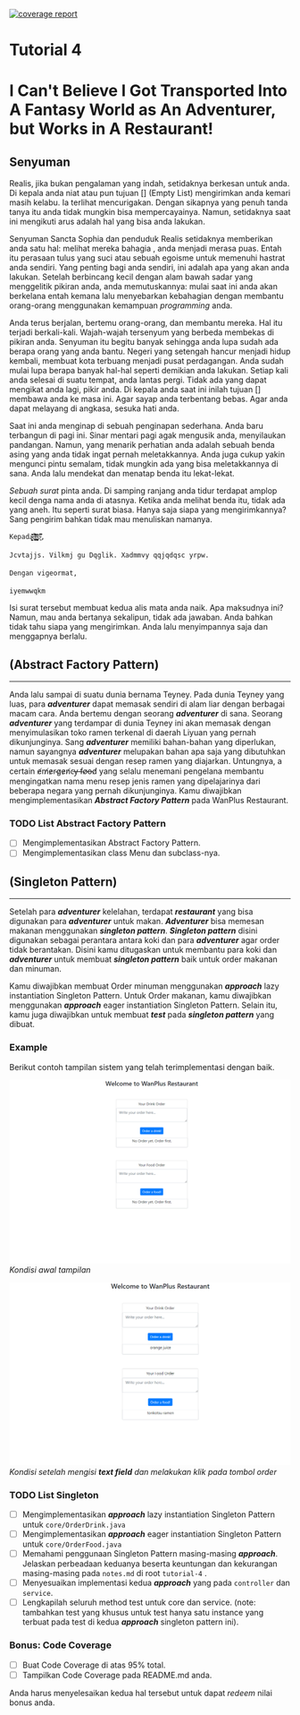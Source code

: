 [![coverage report](https://gitlab.com/vanessaemilyagape9000/advprog-tutorial-2021/badges/tutorial-4/coverage.svg)](https://gitlab.com/vanessaemilyagape9000/advprog-tutorial-2021/-/commits/tutorial-4)
# Tutorial 4
# I Can't Believe I Got Transported Into A Fantasy World as An Adventurer, but Works in A Restaurant!


## Senyuman

Realis, jika bukan pengalaman yang indah, setidaknya berkesan untuk anda. Di kepala anda niat atau pun tujuan [] (Empty List) mengirimkan
anda kemari masih kelabu. Ia terlihat mencurigakan. Dengan sikapnya yang penuh tanda tanya itu anda tidak mungkin bisa mempercayainya. Namun, setidaknya saat ini mengikuti arus adalah hal yang bisa anda lakukan.

Senyuman Sancta Sophia dan penduduk Realis setidaknya memberikan anda satu hal: melihat mereka bahagia , anda menjadi merasa puas.
Entah itu perasaan tulus yang suci atau sebuah egoisme untuk memenuhi hastrat anda sendiri. Yang penting bagi anda sendiri, ini adalah apa yang akan anda lakukan.
Setelah berbincang kecil dengan alam bawah sadar yang menggelitik pikiran anda, anda memutuskannya: mulai saat ini anda akan berkelana entah kemana
lalu menyebarkan kebahagian dengan membantu orang-orang menggunakan kemampuan *programming* anda. 

Anda terus berjalan, bertemu orang-orang, dan membantu mereka. Hal itu terjadi berkali-kali. Wajah-wajah tersenyum yang berbeda membekas
di pikiran anda. Senyuman itu begitu banyak sehingga anda lupa sudah ada berapa orang yang anda bantu. Negeri yang setengah hancur menjadi
hidup kembali, membuat kota terbuang menjadi pusat perdagangan. Anda sudah mulai lupa berapa banyak hal-hal seperti demikian anda lakukan. Setiap
kali anda selesai di suatu tempat, anda lantas pergi. Tidak ada yang dapat mengikat anda lagi, pikir anda. 
Di kepala anda saat ini inilah tujuan [] membawa anda ke masa ini. Agar sayap anda terbentang bebas. Agar anda dapat melayang di angkasa, sesuka hati anda. 

Saat ini anda menginap di sebuah penginapan sederhana. Anda baru terbangun di pagi ini. Sinar mentari pagi agak mengusik anda, menyilaukan pandangan.
Namun, yang menarik perhatian anda adalah sebuah benda asing yang anda tidak ingat pernah meletakkannya. Anda juga cukup yakin mengunci pintu semalam, tidak mungkin
ada yang bisa meletakkannya di sana. Anda lalu mendekat dan menatap benda itu lekat-lekat. 

*Sebuah surat* pinta anda. Di samping ranjang anda tidur terdapat amplop kecil denga nama anda di atasnya. Ketika anda melihat
benda itu, tidak ada yang aneh. Itu seperti surat biasa. Hanya saja siapa yang mengirimkannya? Sang pengirim bahkan tidak mau menuliskan namanya. 

```
Kepadą̴̤͔͕̰̯̌͊̔͑͘͠ẽ̸͖͔̪̜͉͐̐̎̀̾̑̋͝͝r̴̡̨̪̘̝̠̗͈͗̾̌̀̃ȯ̵̜̼͂̌͆̇͘͘,

Jcvtajjs. Vilkmj gu Dqglik. Xadmmvy qqjqdqsc yrpw. 

Dengan vigeormat,

iyemwwqkm
```


Isi surat tersebut membuat kedua alis mata anda naik. Apa maksudnya ini? Namun, mau anda bertanya sekalipun, tidak ada jawaban. Anda bahkan tidak
tahu siapa yang mengirimkan. Anda lalu menyimpannya saja dan menggapnya berlalu. 

## (Abstract Factory Pattern)
------------------------
Anda lalu sampai di suatu dunia bernama Teyney. Pada dunia Teyney yang luas, para ***adventurer*** dapat memasak sendiri di alam liar dengan berbagai macam cara.
Anda bertemu dengan seorang ***adventurer*** di sana. Seorang ***adventurer*** yang terdampar di dunia Teyney ini akan memasak dengan menyimulasikan toko ramen terkenal di daerah Liyuan yang pernah dikunjunginya.
Sang ***adventurer*** memiliki bahan-bahan yang diperlukan, namun sayangnya ***adventurer*** melupakan bahan apa saja yang dibutuhkan untuk memasak sesuai dengan resep ramen yang diajarkan. 
Untungnya, a certain e̸m̸e̷r̴g̷e̷n̸c̵y̶ ̵f̴o̸o̶d̸ yang selalu menemani pengelana membantu mengingatkan nama menu resep jenis ramen yang dipelajarinya dari beberapa negara yang pernah dikunjunginya. 
Kamu diwajibkan mengimplementasikan ***Abstract Factory Pattern*** pada WanPlus Restaurant.

### TODO List Abstract Factory Pattern
- [ ] Mengimplementasikan Abstract Factory Pattern.
- [ ] Mengimplementasikan class Menu dan subclass-nya.

## (Singleton Pattern)
------------------------
Setelah para ***adventurer*** kelelahan, terdapat ***restaurant*** yang bisa digunakan para ***adventurer*** untuk makan. ***Adventurer*** bisa memesan makanan menggunakan ***singleton pattern***.  ***Singleton pattern*** disini digunakan sebagai perantara antara koki dan para ***adventurer*** agar order tidak berantakan. Disini kamu ditugaskan untuk membantu para koki dan ***adventurer*** untuk membuat ***singleton pattern*** baik untuk order makanan dan minuman. 

Kamu diwajibkan membuat Order minuman menggunakan ***approach*** lazy instantiation Singleton Pattern. Untuk Order makanan, kamu diwajibkan menggunakan ***approach*** eager instantiation Singleton Pattern. Selain itu, kamu juga diwajibkan untuk membuat ***test*** pada ***singleton pattern*** yang dibuat. 

### Example
Berikut contoh tampilan sistem yang telah terimplementasi dengan baik.

![Kondisi Awal](images/Kondisi_awal.png)*Kondisi awal tampilan*

![Kondisi_Akhir](images/Kondisi_akhir.png) *Kondisi setelah mengisi ***text field*** dan melakukan klik pada tombol order*

### TODO List Singleton
- [ ] Mengimplementasikan ***approach*** lazy instantiation Singleton Pattern untuk `core/OrderDrink.java`
- [ ] Mengimplementasikan ***approach*** eager instantiation Singleton Pattern untuk `core/OrderFood.java`
- [ ] Memahami penggunaan Singleton Pattern masing-masing ***approach***. Jelaskan perbeadaan keduanya beserta keuntungan dan kekurangan masing-masing pada `notes.md` di root `tutorial-4` . 
- [ ] Menyesuaikan implementasi kedua ***approach*** yang pada `controller` dan `service`.
- [ ] Lengkapilah seluruh method test untuk core dan service. (note: tambahkan test yang khusus untuk test hanya satu instance yang terbuat pada test di kedua ***approach*** singleton pattern ini).

### Bonus: Code Coverage

- [ ] Buat Code Coverage di atas 95% total.
- [ ] Tampilkan Code Coverage pada README.md anda. 

Anda harus menyelesaikan kedua hal tersebut untuk dapat *redeem* nilai bonus anda. 